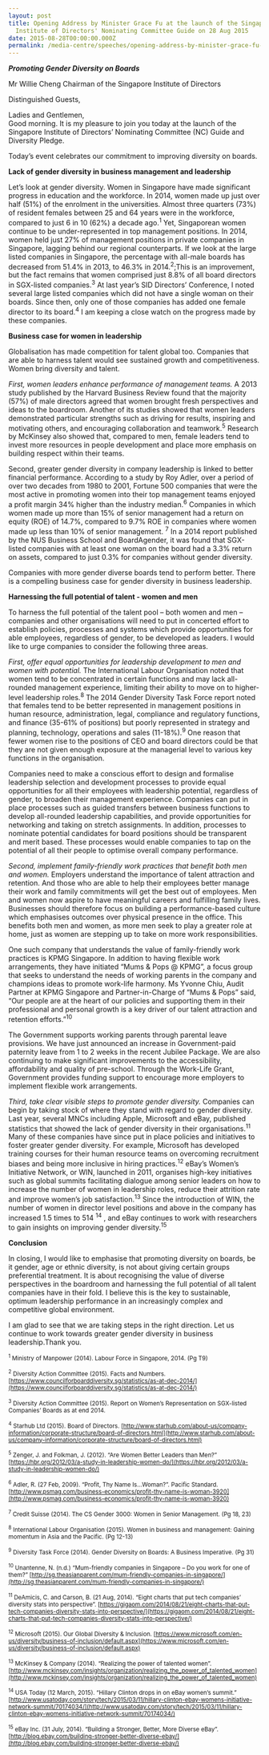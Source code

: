 ```yaml
---
layout: post
title: Opening Address by Minister Grace Fu at the launch of the Singapore
  Institute of Directors' Nominating Committee Guide on 28 Aug 2015
date: 2015-08-28T00:00:00.000Z
permalink: /media-centre/speeches/opening-address-by-minister-grace-fu-at-the-launch-of-the-singapore-institute-of-directors'-nominating-committee-guide-on-28-aug-2015
---
```

_**Promoting Gender Diversity on Boards**_

Mr Willie Cheng Chairman of the Singapore Institute of Directors
 
Distinguished Guests,

Ladies and Gentlemen,  
Good morning. It is my pleasure to join you today at the launch of the Singapore Institute of Directors’ Nominating Committee (NC) Guide and Diversity Pledge.   

Today’s event celebrates our commitment to improving diversity on boards.

**Lack of gender diversity in business management and leadership**

Let’s look at gender diversity. Women in Singapore have made significant progress in education and the workforce. In 2014, women made up just over half (51%) of the enrolment in the universities. Almost three quarters (73%) of resident females between 25 and 64 years were in the workforce, compared to just 6 in 10 (62%) a decade ago.<sup>1</sup> Yet, Singaporean women continue to be under-represented in top management positions.  In 2014, women held just 27% of management positions in private companies in Singapore, lagging behind our regional counterparts. If we look at the large listed companies in Singapore, the percentage with all-male boards has decreased from 51.4% in 2013, to 46.3% in 2014.<sup>2</sup>;This is an improvement, but the fact remains that women comprised just 8.8% of all board directors in SGX-listed companies.<sup>3</sup> At last year’s SID Directors’ Conference, I noted several large listed companies which did not have a single woman on their boards. Since then, only one of those companies has added one female director to its board.<sup>4</sup> I am keeping a close watch on the progress made by these companies.

**Business case for women in leadership**

Globalisation has made competition for talent global too. Companies that are able to harness talent would see sustained growth and competitiveness. Women bring diversity and talent.  

_First, women leaders enhance performance of management teams._ A 2013 study published by the Harvard Business Review found that the majority (57%) of male directors agreed that women brought fresh perspectives and ideas to the boardroom. Another of its studies showed that women leaders demonstrated particular strengths such as driving for results, inspiring and motivating others, and encouraging collaboration and teamwork.<sup>5</sup> Research by McKinsey also showed that, compared to men, female leaders tend to invest more resources in people development and place more emphasis on building respect within their teams. 

Second, greater gender diversity in company leadership is linked to better financial performance. According to a study by Roy Adler, over a period of over two decades from 1980 to 2001, Fortune 500 companies that were the most active in promoting women into their top management teams enjoyed a profit margin 34% higher than the industry median.<sup>6</sup> Companies in which women made up more than 15% of senior management had a return on equity (ROE) of 14.7%, compared to 9.7% ROE in companies where women made up less than 10% of senior management. <sup>7</sup> In a 2014 report published by the NUS Business School and BoardAgender, it was found that SGX-listed companies with at least one woman on the board had a 3.3% return on assets, compared to just 0.3% for companies without gender diversity. 

Companies with more gender diverse boards tend to perform better. There is a compelling business case for gender diversity in business leadership.

**Harnessing the full potential of talent - women and men** 

To harness the full potential of the talent pool – both women and men – companies and other organisations will need to put in concerted effort to establish policies, processes and systems which provide opportunities for able employees, regardless of gender, to be developed as leaders.  I would like to urge companies to consider the following three areas.

_First, offer equal opportunities for leadership development to men and women with potential._ The International Labour Organisation noted that women tend to be concentrated in certain functions and may lack all-rounded management experience, limiting their ability to move on to higher-level leadership roles.<sup>8</sup> The 2014 Gender Diversity Task Force report noted that females tend to be better represented in management positions in human resource, administration, legal, compliance and regulatory functions, and finance (35-61% of positions) but poorly represented in strategy and planning, technology, operations and sales (11-18%).<sup>9</sup> One reason that fewer women rise to the positions of CEO and board directors could be that they are not given enough exposure at the managerial level to various key functions in the organisation.

Companies need to make a conscious effort to design and formalise leadership selection and development processes to provide equal opportunities for all their employees with leadership potential, regardless of gender, to broaden their management experience. Companies can put in place processes such as guided transfers between business functions to develop all-rounded leadership capabilities, and provide opportunities for networking and taking on stretch assignments.  In addition, processes to nominate potential candidates for board positions should be transparent and merit based.  These processes would enable companies to tap on the potential of all their people to optimise overall company performance.

_Second, implement family-friendly work practices that benefit both men and women._ Employers understand the importance of talent attraction and retention. And those who are able to help their employees better manage their work and family commitments will get the best out of employees. Men and women now aspire to have meaningful careers and fulfilling family lives. Businesses should therefore focus on building a performance-based culture which emphasises outcomes over physical presence in the office. This benefits both men and women, as more men seek to play a greater role at home, just as women are stepping up to take on more work responsibilities.

One such company that understands the value of family-friendly work practices is KPMG Singapore.  In addition to having flexible work arrangements, they have initiated “Mums & Pops @ KPMG”, a focus group that seeks to understand the needs of working parents in the company and champions ideas to promote work-life harmony.  Ms Yvonne Chiu, Audit Partner at KPMG Singapore and Partner-in-Charge of “Mums & Pops” said, “Our people are at the heart of our policies and supporting them in their professional and personal growth is a key driver of our talent attraction and retention efforts.”<sup>10</sup>

The Government supports working parents through parental leave provisions. We have just announced an increase in Government-paid paternity leave from 1 to 2 weeks in the recent Jubilee Package. We are also continuing to make significant improvements to the accessibility, affordability and quality of pre-school.  Through the Work-Life Grant, Government provides funding support to encourage more employers to implement flexible work arrangements.

_Third, take clear visible steps to promote gender diversity._ Companies can begin by taking stock of where they stand with regard to gender diversity. Last year, several MNCs including Apple, Microsoft and eBay, published statistics that showed the lack of gender diversity in their organisations.<sup>11</sup> Many of these companies have since put in place policies and initiatives to foster greater gender diversity. For example, Microsoft has developed training courses for their human resource teams on overcoming recruitment biases and being more inclusive in hiring practices.<sup>12</sup> eBay’s Women’s Initiative Network, or WIN, launched in 2011, organises high-key initiatives such as global summits facilitating dialogue among senior leaders on how to increase the number of women in leadership roles, reduce their attrition rate and improve women’s job satisfaction.<sup>13</sup> Since the introduction of WIN, the number of women in director level positions and above in the company has increased 1.5 times to 514 <sup>14</sup> , and eBay continues to work with researchers to gain insights on improving gender diversity.<sup>15</sup>

**Conclusion**

In closing, I would like to emphasise that promoting diversity on boards, be it gender, age or ethnic diversity, is not about giving certain groups preferential treatment.  It is about recognising the value of diverse perspectives in the boardroom and harnessing the full potential of all talent companies have in their fold.  I believe this is the key to sustainable, optimum leadership performance in an increasingly complex and competitive global environment.

I am glad to see that we are taking steps in the right direction.  Let us continue to work towards greater gender diversity in business leadership.Thank you.

<sub><sup>1</sup> Ministry of Manpower (2014). Labour Force in Singapore, 2014. (Pg T9) </sub>

<sub><sup>2</sup> Diversity Action Committee (2015). Facts and Numbers. [https://www.councilforboarddiversity.sg/statistics/as-at-dec-2014/](https://www.councilforboarddiversity.sg/statistics/as-at-dec-2014/) </sub>

<sub><sup>3</sup> Diversity Action Committee (2015). Report on Women’s Representation on SGX-listed Companies’ Boards as at end 2014.</sub>

<sub><sup>4</sup> Starhub Ltd (2015). Board of Directors.
[http://www.starhub.com/about-us/company-information/corporate-structure/board-of-directors.html](http://www.starhub.com/about-us/company-information/corporate-structure/board-of-directors.html)</sub>

<sub><sup>5</sup> Zenger, J. and Folkman, J. (2012). “Are Women Better Leaders than Men?” [https://hbr.org/2012/03/a-study-in-leadership-women-do/](https://hbr.org/2012/03/a-study-in-leadership-women-do/) </sub>

<sub><sup>6</sup> Adler, R. (27 Feb, 2009). “Profit, Thy Name Is…Woman?”. Pacific Standard. [http://www.psmag.com/business-economics/profit-thy-name-is-woman-3920](http://www.psmag.com/business-economics/profit-thy-name-is-woman-3920)</sub>

<sub><sup>7</sup> Credit Suisse (2014). The CS Gender 3000: Women in Senior Management. (Pg 18, 23)</sub>

<sub><sup>8</sup> International Labour Organisation (2015). Women in business and management: Gaining momentum in Asia and the Pacific. (Pg 12-13)</sub>

<sub><sup>9</sup> Diversity Task Force (2014). Gender Diversity on Boards: A Business Imperative. (Pg 31)</sub>

<sub><sup>10</sup> Unantenne, N. (n.d.) “Mum-friendly companies in Singapore – Do you work for one of them?”
[http://sg.theasianparent.com/mum-friendly-companies-in-singapore/](http://sg.theasianparent.com/mum-friendly-companies-in-singapore/) </sub>

<sub><sup>11</sup> DeAmicis, C. and Carson, B. (21 Aug, 2014). “Eight charts that put tech companies’ diversity stats into perspective”.
[https://gigaom.com/2014/08/21/eight-charts-that-put-tech-companies-diversity-stats-into-perspective/](https://gigaom.com/2014/08/21/eight-charts-that-put-tech-companies-diversity-stats-into-perspective/)</sub>

<sub><sup>12</sup> Microsoft (2015). Our Global Diversity & Inclusion.
[https://www.microsoft.com/en-us/diversity/business-of-inclusion/default.aspx](https://www.microsoft.com/en-us/diversity/business-of-inclusion/default.aspx)</sub>

<sub><sup>13</sup> McKinsey & Company (2014). “Realizing the power of talented women”. [http://www.mckinsey.com/insights/organization/realizing_the_power_of_talented_women](http://www.mckinsey.com/insights/organization/realizing_the_power_of_talented_women) </sub>

<sub><sup>14</sup> USA Today (12 March, 2015). “Hillary Clinton drops in on eBay women’s summit.” [http://www.usatoday.com/story/tech/2015/03/11/hillary-clinton-ebay-womens-initiative-network-summit/70174034/](http://www.usatoday.com/story/tech/2015/03/11/hillary-clinton-ebay-womens-initiative-network-summit/70174034/)</sub>

<sub><sup>15</sup> eBay Inc. (31 July, 2014). “Building a Stronger, Better, More Diverse eBay”. [http://blog.ebay.com/building-stronger-better-diverse-ebay/](http://blog.ebay.com/building-stronger-better-diverse-ebay/)</sub>